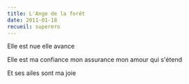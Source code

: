 ```yaml
---
title: L'Ange de la forêt
date: 2011-01-18
recueil: superero
---
```


Elle est nue elle avance

Elle est ma confiance
mon assurance
mon amour qui s'étend

Et ses ailes sont ma joie
